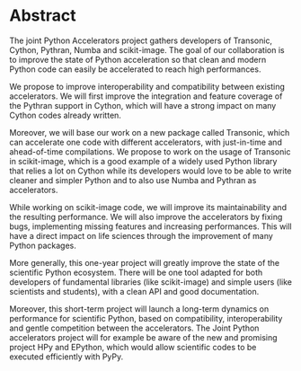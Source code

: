 # Abstract

The joint Python Accelerators project gathers developers of Transonic, Cython,
Pythran, Numba and scikit-image. The goal of our collaboration is to improve
the state of Python acceleration so that clean and modern Python code can
easily be accelerated to reach high performances.

We propose to improve interoperability and compatibility between existing
accelerators. We will first improve the integration and feature coverage of the
Pythran support in Cython, which will have a strong impact on many Cython codes
already written.

Moreover, we will base our work on a new package called Transonic, which can
accelerate one code with different accelerators, with just-in-time and
ahead-of-time compilations. We propose to work on the usage of Transonic in
scikit-image, which is a good example of a widely used Python library that
relies a lot on Cython while its developers would love to be able to write cleaner
and simpler Python and to also use Numba and Pythran as accelerators.

While working on scikit-image code, we will improve its maintainability and the
resulting performance. We will also improve the accelerators by fixing bugs,
implementing missing features and increasing performances. This will have a
direct impact on life sciences through the improvement of many Python packages.

More generally, this one-year project will greatly improve the state of the
scientific Python ecosystem. There will be one tool adapted for both developers
of fundamental libraries (like scikit-image) and simple users (like scientists
and students), with a clean API and good documentation.

Moreover, this short-term project will launch a long-term dynamics on
performance for scientific Python, based on compatibility, interoperability and
gentle competition between the accelerators. The Joint Python accelerators
project will for example be aware of the new and promising project HPy and
EPython, which would allow scientific codes to be executed efficiently with
PyPy.
